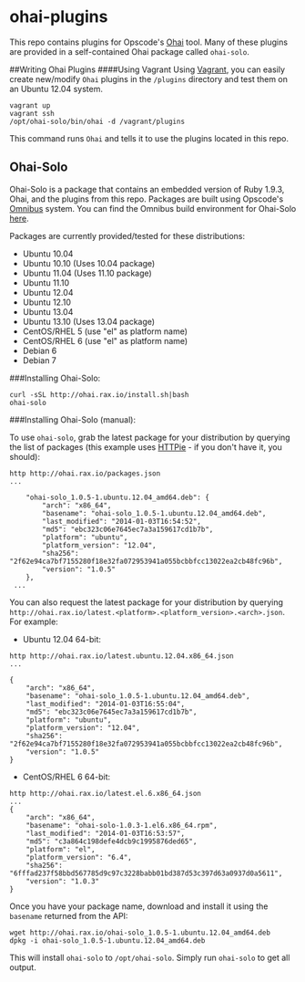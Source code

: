 ohai-plugins
==================
This repo contains plugins for Opscode's [Ohai](https://github.com/opscode/ohai) tool. Many of these plugins are provided in a self-contained Ohai package called `ohai-solo`.

##Writing Ohai Plugins
####Using Vagrant
Using [Vagrant](http://www.vagrantup.com/), you can easily create new/modify `Ohai` plugins in the `/plugins` directory and test them on an Ubuntu 12.04 system.


```
vagrant up
vagrant ssh
/opt/ohai-solo/bin/ohai -d /vagrant/plugins

```

This command runs `Ohai` and tells it to use the plugins located in this repo.


## Ohai-Solo
Ohai-Solo is a package that contains an embedded version of Ruby 1.9.3, Ohai, and the plugins from this repo. Packages are built using Opscode's [Omnibus](https://github.com/opscode/omnibus-ruby) system. You can find the Omnibus build environment for Ohai-Solo [here](https://github.com/ryandub/omnibus-ohai-solo).

Packages are currently provided/tested for these distributions:

* Ubuntu 10.04
* Ubuntu 10.10 (Uses 10.04 package)
* Ubuntu 11.04 (Uses 11.10 package)
* Ubuntu 11.10
* Ubuntu 12.04
* Ubuntu 12.10
* Ubuntu 13.04
* Ubuntu 13.10 (Uses 13.04 package)
* CentOS/RHEL 5 (use "el" as platform name)
* CentOS/RHEL 6 (use "el" as platform name)
* Debian 6
* Debian 7

###Installing Ohai-Solo:


```
curl -sSL http://ohai.rax.io/install.sh|bash
ohai-solo
```

###Installing Ohai-Solo (manual):

To use `ohai-solo`, grab the latest package for your distribution by querying the list of packages (this example uses [HTTPie](https://github.com/jkbr/httpie) - if you don't have it, you should):

```
http http://ohai.rax.io/packages.json
...

    "ohai-solo_1.0.5-1.ubuntu.12.04_amd64.deb": {
        "arch": "x86_64",
        "basename": "ohai-solo_1.0.5-1.ubuntu.12.04_amd64.deb",
        "last_modified": "2014-01-03T16:54:52",
        "md5": "ebc323c06e7645ec7a3a159617cd1b7b",
        "platform": "ubuntu",
        "platform_version": "12.04",
        "sha256": "2f62e94ca7bf7155280f18e32fa072953941a055bcbbfcc13022ea2cb48fc96b",
        "version": "1.0.5"
    },
 ...

```

You can also request the latest package for your distribution by querying `http://ohai.rax.io/latest.<platform>.<platform_version>.<arch>.json`. For example:

* Ubuntu 12.04 64-bit:

```
http http://ohai.rax.io/latest.ubuntu.12.04.x86_64.json
...

{
    "arch": "x86_64",
    "basename": "ohai-solo_1.0.5-1.ubuntu.12.04_amd64.deb",
    "last_modified": "2014-01-03T16:55:04",
    "md5": "ebc323c06e7645ec7a3a159617cd1b7b",
    "platform": "ubuntu",
    "platform_version": "12.04",
    "sha256": "2f62e94ca7bf7155280f18e32fa072953941a055bcbbfcc13022ea2cb48fc96b",
    "version": "1.0.5"
}
```

* CentOS/RHEL 6 64-bit:

```
http http://ohai.rax.io/latest.el.6.x86_64.json
...
{
    "arch": "x86_64",
    "basename": "ohai-solo-1.0.3-1.el6.x86_64.rpm",
    "last_modified": "2014-01-03T16:53:57",
    "md5": "c3a864c198defe4dcb9c1995876ded65",
    "platform": "el",
    "platform_version": "6.4",
    "sha256": "6fffad237f58bbd567785d9c97c3228babb01bd387d53c397d63a0937d0a5611",
    "version": "1.0.3"
}
```

Once you have your package name, download and install it using the `basename` returned from the API:

```
wget http://ohai.rax.io/ohai-solo_1.0.5-1.ubuntu.12.04_amd64.deb
dpkg -i ohai-solo_1.0.5-1.ubuntu.12.04_amd64.deb
```

This will install `ohai-solo` to `/opt/ohai-solo`. Simply run `ohai-solo` to get all output.

